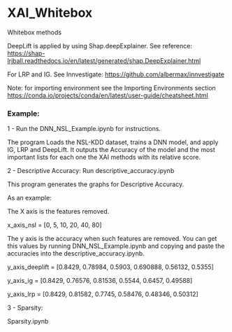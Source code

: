 # XAI_Whitebox
Whitebox methods

DeepLift is applied by using Shap.deepExplainer. See reference: https://shap-lrjball.readthedocs.io/en/latest/generated/shap.DeepExplainer.html

For LRP and IG. See Innvestigate: https://github.com/albermax/innvestigate


Note: for importing environment see the Importing Environments section https://conda.io/projects/conda/en/latest/user-guide/cheatsheet.html 


### Example: 

1 - Run the DNN_NSL_Example.ipynb for instructions.

  The program Loads the NSL-KDD dataset, trains a DNN model, and apply IG, LRP and DeepLift. It outputs the Accuracy of the model and the most important lists for each one the XAI methods with its relative score.

2 - Descriptive Accuracy: Run descriptive_accuracy.ipynb

  This program generates the graphs for Descriptive Accuracy. 
  
  As an example: 
  
  The X axis is the features removed.
  
  x_axis_nsl = [0, 5, 10, 20, 40, 80] 
  
  The y axis is the accuracy when such features are removed. You can get this values by running DNN_NSL_Example.ipynb and copying and paste the accuracies into the  descriptive_accuracy.ipynb.
  
  y_axis_deeplift = [0.8429,	0.78984,	0.5903,	0.690888,	0.56132,	0.5355]
  
  y_axis_ig = [0.8429,	0.76576,	0.81536,	0.5544,	0.6457,	0.49588]
  
  y_axis_lrp = [0.8429,	0.81582,	0.7745,	0.58476,	0.48346,	0.50312]

3 - Sparsity: 

Sparsity.ipynb
